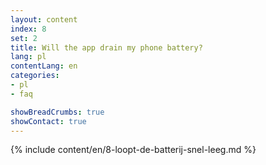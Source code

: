 ```yaml
---
layout: content
index: 8
set: 2
title: Will the app drain my phone battery?
lang: pl
contentLang: en
categories:
- pl
- faq

showBreadCrumbs: true
showContact: true
---
```

{% include content/en/8-loopt-de-batterij-snel-leeg.md %}
